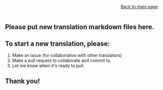 <div align="right">
  <div><a href="../README.html">Back to main page</a></div>
  <br/>
</div>

## Please put new translation markdown files here.

## To start a new translation, please:

1. Make an issue (for collaboration with other translators)
2. Make a pull request to collaborate and commit to.
3. Let me know when it's ready to pull.

## Thank you!

